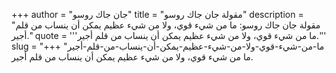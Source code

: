 +++
author = "جان جاك روسو"
title = "مقولة جان جاك روسو"
description = "مقولة جان جاك روسو: ما من شيء قوي، ولا من شيء عظيم يمكن أن ينساب من قلم أجير."
quote = '''ما من شيء قوي، ولا من شيء عظيم يمكن أن ينساب من قلم أجير.'''
slug = "ما-من-شيء-قوي-ولا-من-شيء-عظيم-يمكن-أن-ينساب-من-قلم-أجير"
+++
ما من شيء قوي، ولا من شيء عظيم يمكن أن ينساب من قلم أجير.

